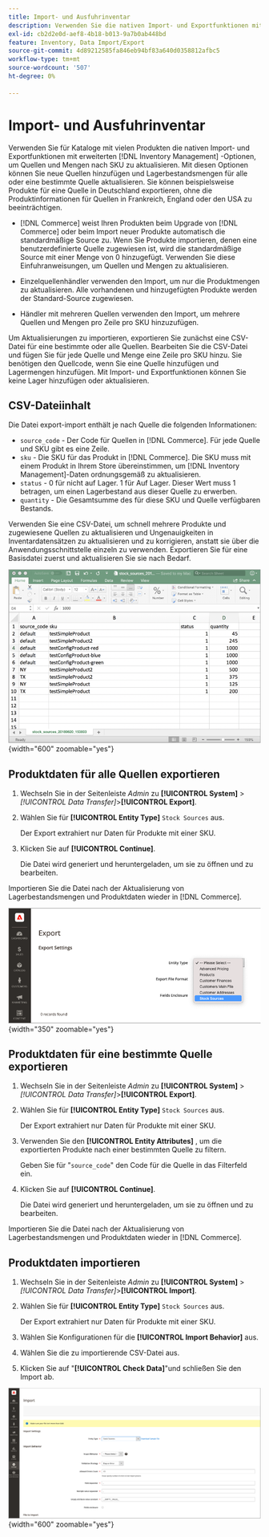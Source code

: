 ```yaml
---
title: Import- und Ausfuhrinventar
description: Verwenden Sie die nativen Import- und Exportfunktionen mit erweiterten [!DNL Inventory Management] Optionen, um Quellen und Mengen nach SKU zu aktualisieren.
exl-id: cb2d2e0d-aef8-4b18-b013-9a7b0ab448bd
feature: Inventory, Data Import/Export
source-git-commit: 4d89212585fa846eb94bf83a640d0358812afbc5
workflow-type: tm+mt
source-wordcount: '507'
ht-degree: 0%

---
```


# Import- und Ausfuhrinventar

Verwenden Sie für Kataloge mit vielen Produkten die nativen Import- und Exportfunktionen mit erweiterten [!DNL Inventory Management] -Optionen, um Quellen und Mengen nach SKU zu aktualisieren. Mit diesen Optionen können Sie neue Quellen hinzufügen und Lagerbestandsmengen für alle oder eine bestimmte Quelle aktualisieren. Sie können beispielsweise Produkte für eine Quelle in Deutschland exportieren, ohne die Produktinformationen für Quellen in Frankreich, England oder den USA zu beeinträchtigen.

- [!DNL Commerce] weist Ihren Produkten beim Upgrade von [!DNL Commerce] oder beim Import neuer Produkte automatisch die standardmäßige Source zu. Wenn Sie Produkte importieren, denen eine benutzerdefinierte Quelle zugewiesen ist, wird die standardmäßige Source mit einer Menge von 0 hinzugefügt. Verwenden Sie diese Einfuhranweisungen, um Quellen und Mengen zu aktualisieren.

- Einzelquellenhändler verwenden den Import, um nur die Produktmengen zu aktualisieren. Alle vorhandenen und hinzugefügten Produkte werden der Standard-Source zugewiesen.

- Händler mit mehreren Quellen verwenden den Import, um mehrere Quellen und Mengen pro Zeile pro SKU hinzuzufügen.

Um Aktualisierungen zu importieren, exportieren Sie zunächst eine CSV-Datei für eine bestimmte oder alle Quellen. Bearbeiten Sie die CSV-Datei und fügen Sie für jede Quelle und Menge eine Zeile pro SKU hinzu. Sie benötigen den Quellcode, wenn Sie eine Quelle hinzufügen und Lagermengen hinzufügen. Mit Import- und Exportfunktionen können Sie keine Lager hinzufügen oder aktualisieren.

## CSV-Dateiinhalt

Die Datei export-import enthält je nach Quelle die folgenden Informationen:

- `source_code` - Der Code für Quellen in [!DNL Commerce]. Für jede Quelle und SKU gibt es eine Zeile.
- `sku` - Die SKU für das Produkt in [!DNL Commerce]. Die SKU muss mit einem Produkt in Ihrem Store übereinstimmen, um [!DNL Inventory Management]-Daten ordnungsgemäß zu aktualisieren.
- `status` - 0 für nicht auf Lager. 1 für Auf Lager. Dieser Wert muss 1 betragen, um einen Lagerbestand aus dieser Quelle zu erwerben.
- `quantity` - Die Gesamtsumme des für diese SKU und Quelle verfügbaren Bestands.

Verwenden Sie eine CSV-Datei, um schnell mehrere Produkte und zugewiesene Quellen zu aktualisieren und Ungenauigkeiten in Inventardatensätzen zu aktualisieren und zu korrigieren, anstatt sie über die Anwendungsschnittstelle einzeln zu verwenden. Exportieren Sie für eine Basisdatei zuerst und aktualisieren Sie sie nach Bedarf.

![Beispiel einer CSV-Datei für den Import - Export von Bestandsdaten](assets/inventory-import-export-data.png){width="600" zoomable="yes"}

## Produktdaten für alle Quellen exportieren

1. Wechseln Sie in der Seitenleiste _Admin_ zu **[!UICONTROL System]** > _[!UICONTROL Data Transfer]_>**[!UICONTROL Export]**.

1. Wählen Sie für **[!UICONTROL Entity Type]** `Stock Sources` aus.

   Der Export extrahiert nur Daten für Produkte mit einer SKU.

1. Klicken Sie auf **[!UICONTROL Continue]**.

   Die Datei wird generiert und heruntergeladen, um sie zu öffnen und zu bearbeiten.

Importieren Sie die Datei nach der Aktualisierung von Lagerbestandsmengen und Produktdaten wieder in [!DNL Commerce].

![Export von Lagerbestandsquellen für Produktdaten und -quellen](assets/inventory-export-stock-sources.png){width="350" zoomable="yes"}

## Produktdaten für eine bestimmte Quelle exportieren

1. Wechseln Sie in der Seitenleiste _Admin_ zu **[!UICONTROL System]** > _[!UICONTROL Data Transfer]_>**[!UICONTROL Export]**.

1. Wählen Sie für **[!UICONTROL Entity Type]** `Stock Sources` aus.

   Der Export extrahiert nur Daten für Produkte mit einer SKU.

1. Verwenden Sie den **[!UICONTROL Entity Attributes]** , um die exportierten Produkte nach einer bestimmten Quelle zu filtern.

   Geben Sie für &quot;`source_code`&quot; den Code für die Quelle in das Filterfeld ein.

1. Klicken Sie auf **[!UICONTROL Continue]**.

   Die Datei wird generiert und heruntergeladen, um sie zu öffnen und zu bearbeiten.

Importieren Sie die Datei nach der Aktualisierung von Lagerbestandsmengen und Produktdaten wieder in [!DNL Commerce].

## Produktdaten importieren

1. Wechseln Sie in der Seitenleiste _Admin_ zu **[!UICONTROL System]** > _[!UICONTROL Data Transfer]_>**[!UICONTROL Import]**.

1. Wählen Sie für **[!UICONTROL Entity Type]** `Stock Sources` aus.

   Der Export extrahiert nur Daten für Produkte mit einer SKU.

1. Wählen Sie Konfigurationen für die **[!UICONTROL Import Behavior]** aus.

1. Wählen Sie die zu importierende CSV-Datei aus.

1. Klicken Sie auf &quot;**[!UICONTROL Check Data]**&quot;und schließen Sie den Import ab.

![Importieren von Produktdaten und Quellen](assets/inventory-import-sources.png){width="600" zoomable="yes"}
